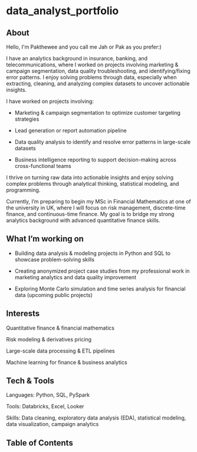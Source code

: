 # data_analyst_portfolio


## About
Hello, I'm Pakthewee and you call me Jah or Pak as you prefer:) 

I have an analytics background in insurance, banking, and telecommunications, where I worked on projects involving marketing & campaign segmentation, data quality troubleshooting, and identifying/fixing error patterns.
I enjoy solving problems through data, especially when extracting, cleaning, and analyzing complex datasets to uncover actionable insights.

I have worked on projects involving:

- Marketing & campaign segmentation to optimize customer targeting strategies

- Lead generation or report automation pipeline

- Data quality analysis to identify and resolve error patterns in large-scale datasets

- Business intelligence reporting to support decision-making across cross-functional teams

I thrive on turning raw data into actionable insights and enjoy solving complex problems through analytical thinking, statistical modeling, and programming.

Currently, I’m preparing to begin my MSc in Financial Mathematics at one of the university in UK, where I will focus on risk management, discrete-time finance, and continuous-time finance. My goal is to bridge my strong analytics background with advanced quantitative finance skills.


## What I’m working on
- Building data analysis & modeling projects in Python and SQL to showcase problem-solving skills

- Creating anonymized project case studies from my professional work in marketing analytics and data quality improvement

- Exploring Monte Carlo simulation and time series analysis for financial data (upcoming public projects)


## Interests
Quantitative finance & financial mathematics

Risk modeling & derivatives pricing

Large-scale data processing & ETL pipelines

Machine learning for finance & business analytics


## Tech & Tools
Languages: Python, SQL, PySpark

Tools: Databricks, Excel, Looker

Skills: Data cleaning, exploratory data analysis (EDA), statistical modeling, data visualization, campaign analytics


## Table of Contents
  
